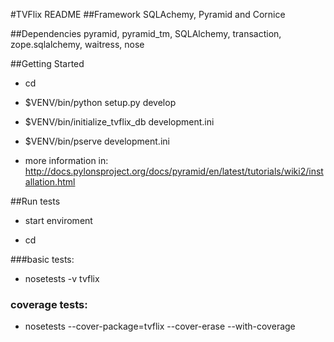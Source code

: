 #TVFlix README
##Framework
SQLAchemy, Pyramid and Cornice

##Dependencies
pyramid, pyramid_tm, SQLAlchemy, transaction, zope.sqlalchemy, waitress, nose

##Getting Started
- cd <directory containing this file>

- $VENV/bin/python setup.py develop

- $VENV/bin/initialize_tvflix_db development.ini

- $VENV/bin/pserve development.ini

- more information in: http://docs.pylonsproject.org/docs/pyramid/en/latest/tutorials/wiki2/installation.html

##Run tests
- start enviroment

- cd <directory containing this file>

###basic tests:
- nosetests -v tvflix

### coverage tests:
- nosetests --cover-package=tvflix --cover-erase --with-coverage


